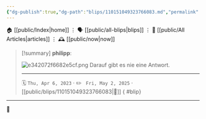 ```yaml
---
{"dg-publish":true,"dg-path":"blips/110151049323766083.md","permalink":"/blips/110151049323766083/","title":"philipp on mastodon @ 2023-04-06"}
---
```



<div class="transclusion internal-embed is-loaded"><div class="markdown-embed">




🏠 [[public/Index\|home]]  ⋮ 🗣️ [[public/all-blips\|blips]] ⋮  📝 [[public/All Articles\|articles]]  ⋮ 🕰️ [[public/now\|now]]


</div></div>


> [!summary] **philipp**:
>
> ![e342072f6682e5cf.png](/img/user/attachments/e342072f6682e5cf.png)
> Darauf gibt es nie eine Antwort.
> - - -
>
> 🗓️ <code>Thu, Apr 6, 2023</code>  · ✏️ <code> Fri, May 2, 2025</code>  · [[public/blips/110151049323766083\|🔗]]
{ #blip}


- - -

 👾
